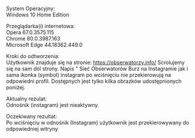 System Operacyjny:   
Windows 10 Home Edition  

Przeglądarka(i) internetowa:   
Opera 67.0.3575.115  
Chrome 80.0.3987.163  
Microsoft Edge 44.18362.449.0  

Kroki do odtworzenia:  
Użytkownik znajduje się na stronie: https://obserwatorzy.info/
Scrolujemy się na sam dól strony. Napis " Sieć Obserwatorów Burz na Instagramie jak i sama ikonka (symbol) instagram po wciśnięciu nie przekierowują na odpowiedni profil. Dostępnych jest tylko kilka obrazków udostępnionych poniżej.  


Aktualny rezulat:  
Odnośnik (instagram) jest nieaktywny.  

Oczekiwany rezultat:  
Po wciśnięciu w odnośnik (Instagram) użytkownik jest przekierowywany do odpowiedniej witryny  
